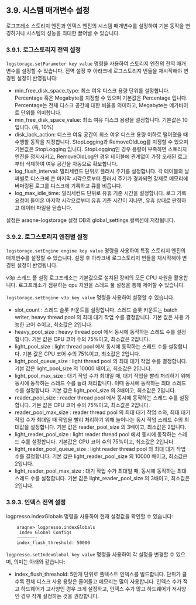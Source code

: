 ## 3.9. 시스템 매개변수 설정


로그프레소 스토리지 엔진과 인덱스 엔진의 시스템 매개변수를 설정하여 기본 동작을 변경하거나 시스템의 성능을 최대한 끌어낼 수 있습니다.

### 3.9.1. 로그스토리지 전역 설정

`logstorage.setParameter key value` 명령을 사용하여 스토리지 엔진의 전역 매개변수를 설정할 수 있습니다.
전역 설정 후 아라크네 로그스토리지 번들을 재시작해야 변경된 설정이 반영됩니다:

* min\_free\_disk\_space\_type:  최소 여유 디스크 용량 단위를 설정합니다. Percentage 혹은 Megabyte를 지정할 수 있으며 기본값은 Percentage 입니다. Percentage는 전체 디스크 공간에 대한 비율을 의미하고, Megabyte는 메가바이트 단위를 의미합니다.
* min\_free\_disk\_space\_value: 최소 여유 디스크 용량을 설정합니다. 기본값은 10 입니다. (즉, 10%)
* disk\_lack\_action: 디스크 여유 공간이 최소 여유 디스크 용량 이하로 떨어졌을 때 수행할 동작을 지정합니다. StopLogging과 RemoveOldLog를 지정할 수 있으며 기본값은 StopLogging 입니다. StopLogging인 경우 용량이 부족하면 스토리지 엔진을 정지시키고, RemoveOldLog인 경우 테이블에 관계없이 가장 오래된 로그부터 삭제하여 여유 공간을 자동으로 확보합니다.
* log\_flush\_interval: 밀리세컨드 단위로 플러시 주기를 설정합니다. 각 테이블의 날짜별로 디스크에 쓴 마지막 시각으로부터 플러시 주기가 경과되면 강제로 메모리에 버퍼링된 로그를 디스크에 기록하고 큐를 비웁니다.
* log\_max\_idle\_time: 밀리세컨드 단위로 유휴 기준 시간을 설정합니다. 로그 기록 요청이 들어온 마지막 시각으로부터 유휴 기준 시간이 지나면, 유휴 상태로 판정하고 데이터 파일을 닫습니다.

설정은 araqne-logstorage 설정 DB의 global_settings 컬렉션에 저장됩니다.

### 3.9.2. 로그스토리지 엔진별 설정

`logstorage.setEngine engine key value` 명령을 사용하여 특정 스토리지 엔진의 매개변수를 설정할 수 있습니다. 설정 후 아라크네 로그스토리지 번들을 재시작해야 변경된 설정이 반영됩니다.

v3p 스레드 풀 설정
 로그프레소는 기본값으로 설치된 장비의 모든 CPU 자원을 활용합니다. 로그프레소가 점유하는 cpu 자원을 스레드 풀 설정을 통해 제어할 수 있습니다.

`logstorage.setEngine v3p key value` 명령을 사용하여 설정할 수 있습니다.

* slot\_count : 스레드 슬롯 카운트를 설정합니다. 스레드 슬롯 카운트는 batch writer, heavy thread pool 의 최대 대기 작업 수를 결정합니다. 기본 값은 사용 가능한 코어 수이고, 최소값은 2입니다.
* heavy\_pool\_size : heavy thread pool 에서 동시에 동작하는 스레드 수를 설정합니다. 기본 값은 CPU 코어 수의 75%이고, 최소값은 2입니다.
* light\_pool\_size : light thread pool 에서 동시에 동작하는 스레드 수를 설정합니다. 기본 값은 CPU 코어 수의 75%이고, 최소값은 2입니다.
* light\_pool\_queue\_size : light thread pool 의 최대 대기 작업 수를 결정합니다. 기본 값은 light\_pool\_size 의 10000 배이고, 최소값은 2입니다.
* light\_pool\_max\_size : 대기 작업 수가 최대일 때, 대기 작업을 빨리 처리하기 위해 동시에 동작하는 스레드 수를 늘려 처리합니다. 이때 동시에 동작하는 최대 스레드 수를 설정합니다. 기본 값은 light\_pool\_size 의 3배이고, 최소값은 2입니다.
* reader\_pool\_size : reader thread pool 에서 동시에 동작하는 스레드 수를 설정합니다. 기본 값은 CPU 코어 수의 75%이고, 최소값은 2입니다.
* reader\_pool\_max\_size : reader thread pool 의 최대 대기 작업 수와, 최대 대기 작업 수가 최대일 때 작업을 빨리 처리하기 위해 늘어나는 동시 작업 스레드 수의 최대값을 설정합니다. 기본 값은 reader\_pool\_size 의 3배이고, 최소값은 2입니다.
* light\_reader\_pool\_size : light reader thread pool 에서 동시에 동작하는 스레드 수를 설정합니다. 기본값은 CPU 코어 수의 75%이고, 최소값은 2입니다.
* light\_reader\_pool\_queue\_size : light reader thread pool 의 최대 대기 작업 수를 결정합니다. 기본 값은 light\_reader\_pool\_size 의 10000 배이고, 최소값은 2입니다.
* light\_reader\_pool\_max\_size : 대기 작업 수가 최대일 때, 동시에 동작하는 최대 스레드 수를 설정합니다. 기본 값은 light\_reader\_pool\_size 의 3배이고, 최소값은 2입니다.

### 3.9.3. 인덱스 전역 설정

logpresso.indexGlobals 명령을 사용하여 현재 설정값을 확인할 수 있습니다:

~~~
    araqne> logpresso.indexGlobals
     Index Global Configs
    ———————-
    index_flush_threshold: 50000
~~~

`logpresso.setIndexGlobal key value` 명령을 사용하여 각 설정을 변경할 수 있으며, 의미는 아래와 같습니다:

* index\_flush\_threshold: 5만개 단위로 풀텍스트 인덱스를 빌드합니다. 단위가 클수록 전체 디스크 사용 용량은 줄어들고 메모리는 많이 사용합니다. 인덱스 수가 적고 하드웨어가 고사양인 경우 크게 설정하고, 인덱스 수가 많고 하드웨어가 저사양인 경우 작게 설정하는 것을 권장합니다.


